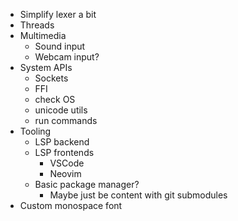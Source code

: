 - Simplify lexer a bit
- Threads
- Multimedia
  - Sound input
  - Webcam input?
- System APIs
  - Sockets
  - FFI
  - check OS
  - unicode utils
  - run commands
- Tooling
  - LSP backend
  - LSP frontends
    - VSCode
    - Neovim
  - Basic package manager?
    - Maybe just be content with git submodules
- Custom monospace font
